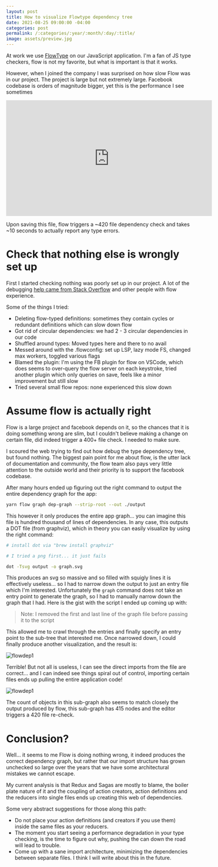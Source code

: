 ```yaml
---
layout: post
title: How to visualize Flowtype dependency tree
date: 2021-08-25 09:00:00 -04:00
categories: post
permalink: /:categories/:year/:month/:day/:title/
image: assets/preview.jpg
---
```


At work we use [FlowType](https://flow.org) on our JavaScript application. I'm a fan of JS type checkers, flow is not my favorite, but what is important is that it works.

However, when I joined the company I was surprised on how slow Flow was in our project. The project is large but not extremely large. Facebook codebase is orders of magnitude bigger, yet this is the performance I see sometimes

<iframe width="560" height="315" src="https://www.youtube.com/embed/hloQX8wG0t0" title="YouTube video player" frameborder="0" allow="accelerometer; autoplay; clipboard-write; encrypted-media; gyroscope; picture-in-picture" allowfullscreen></iframe>

Upon saving this file, flow triggers a ~420 file dependency check and takes ~10 seconds to actually report any type errors.

# Check that nothing else is wrongly set up

First I started checking nothing was poorly set up in our project. A lot of the debugging [help came from Stack Overflow](https://stackoverflow.com/questions/68833468/how-to-debug-flowtype-extreme-slow-performance?noredirect=1#comment121793043_68833468) and other people with flow experience.

Some of the things I tried:

- Deleting flow-typed definitions: sometimes they contain cycles or redundant definitions which can slow down flow
- Got rid of circular dependencies: we had 2 - 3 circular dependencies in our code
- Shuffled around types: Moved types here and there to no avail
- Messed around with the .flowconfig: set up LSP, lazy mode FS, changed max workers, toggled various flags
- Blamed the plugin: I'm using the FB plugin for flow on VSCode, which does seems to over-query the flow server on each keystroke, tried another plugin which only queries on save, feels like a minor improvement but still slow
- Tried several small flow repos: none experienced this slow down

# Assume flow is actually right

Flow is a large project and facebook depends on it, so the chances that it is doing something wrong are slim, but I couldn't believe making a change on certain file, did indeed trigger a 400+ file check. I needed to make sure.

I scoured the web trying to find out how debug the type dependency tree, but found nothing. The biggest pain point for me about flow, is the utter lack of documentation and community, the flow team also pays very little attention to the outside world and their priority is to support the facebook codebase.

After many hours ended up figuring out the right command to output the entire dependency graph for the app:

```bash
yarn flow graph dep-graph --strip-root --out ./output
```

This however it only produces the entire app graph... you can imagine this file is hundred thousand of lines of dependencies. In any case, this outputs a DOT file (from graphviz), which in theory you can easily visualize by using the right command:

```bash
# install dot via "brew install graphviz"

# I tried a png first... it just fails

dot -Tsvg output -o graph.svg
```

This produces an svg so massive and so filled with squigly lines it is effectively useless... so I had to narrow down the output to just an entry file which I'm interested. Unfortunately the `graph` command does not take an entry point to generate the graph, so I had to manually narrow down the graph that I had. Here is the gist with the script I ended up coming up with:

<script src="https://gist.github.com/ospfranco/d599a68f1a2fe1f39a457162238fec78.js"></script>

> Note: I removed the first and last line of the graph file before passing it to the script

This allowed me to crawl through the entries and finally specify an entry point to the sub-tree that interested me. Once narrowed down, I could finally produce another visualization, and the result is:

![flowdep1]({{site.url}}/assets/flowdep1.png "flowdep1")

Terrible! But not all is useless, I can see the direct imports from the file are correct... and I can indeed see things spiral out of control, importing certain files ends up pulling the entire application code!

![flowdep1]({{site.url}}/assets/flowdep2.png "flowdep1")

The count of objects in this sub-graph also seems to match closely the output produced by flow, this sub-graph has 415 nodes and the editor triggers a 420 file re-check.

# Conclusion?

Well... it seems to me Flow is doing nothing wrong, it indeed produces the correct dependency graph, but rather that our import structure has grown unchecked so large over the years that we have some architectural mistakes we cannot escape.

My current analysis is that Redux and Sagas are mostly to blame, the boiler plate nature of it and the coupling of action creators, action definitions and the reducers into single files ends up creating this web of dependencies.

Some very abstract suggestions for those along this path:

- Do not place your action definitions (and creators if you use them) inside the same files as your reducers.
- The moment you start seeing a performance degradation in your type checking, is the time to figure out why, pushing the can down the road will lead to trouble.
- Come up with a sane import architecture, minimizing the dependencies between separate files. I think I will write about this in the future.
